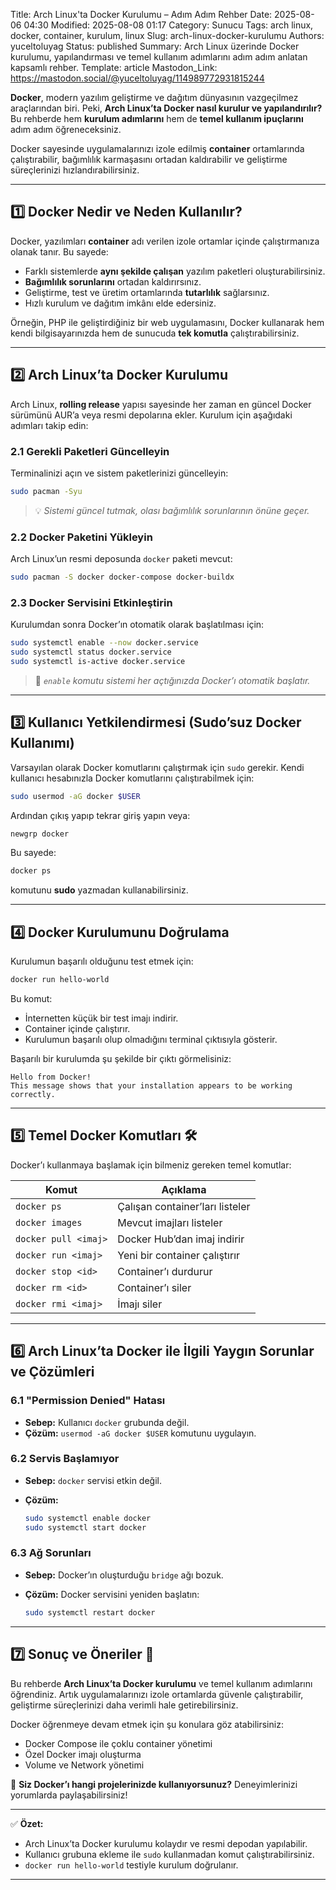 Title: Arch Linux'ta Docker Kurulumu – Adım Adım Rehber
Date: 2025-08-06 04:30
Modified: 2025-08-08 01:17
Category: Sunucu
Tags: arch linux, docker, container, kurulum, linux
Slug: arch-linux-docker-kurulumu
Authors: yuceltoluyag
Status: published
Summary: Arch Linux üzerinde Docker kurulumu, yapılandırması ve temel kullanım adımlarını adım adım anlatan kapsamlı rehber.
Template: article
Mastodon_Link: https://mastodon.social/@yuceltoluyag/114989772931815244



**Docker**, modern yazılım geliştirme ve dağıtım dünyasının vazgeçilmez araçlarından biri.
Peki, **Arch Linux’ta Docker nasıl kurulur ve yapılandırılır?** Bu rehberde hem **kurulum adımlarını** hem de **temel kullanım ipuçlarını** adım adım öğreneceksiniz.

Docker sayesinde uygulamalarınızı izole edilmiş **container** ortamlarında çalıştırabilir, bağımlılık karmaşasını ortadan kaldırabilir ve geliştirme süreçlerinizi hızlandırabilirsiniz.

---

## 1️⃣ Docker Nedir ve Neden Kullanılır?

Docker, yazılımları **container** adı verilen izole ortamlar içinde çalıştırmanıza olanak tanır. Bu sayede:

* Farklı sistemlerde **aynı şekilde çalışan** yazılım paketleri oluşturabilirsiniz.
* **Bağımlılık sorunlarını** ortadan kaldırırsınız.
* Geliştirme, test ve üretim ortamlarında **tutarlılık** sağlarsınız.
* Hızlı kurulum ve dağıtım imkânı elde edersiniz.

Örneğin, PHP ile geliştirdiğiniz bir web uygulamasını, Docker kullanarak hem kendi bilgisayarınızda hem de sunucuda **tek komutla** çalıştırabilirsiniz.

---

## 2️⃣ Arch Linux’ta Docker Kurulumu

Arch Linux, **rolling release** yapısı sayesinde her zaman en güncel Docker sürümünü AUR’a veya resmi depolarına ekler.
Kurulum için aşağıdaki adımları takip edin:

### 2.1 Gerekli Paketleri Güncelleyin

Terminalinizi açın ve sistem paketlerinizi güncelleyin:

```bash
sudo pacman -Syu
```

> 💡 *Sistemi güncel tutmak, olası bağımlılık sorunlarının önüne geçer.*

### 2.2 Docker Paketini Yükleyin

Arch Linux’un resmi deposunda `docker` paketi mevcut:

```bash
sudo pacman -S docker docker-compose docker-buildx
```

### 2.3 Docker Servisini Etkinleştirin

Kurulumdan sonra Docker’ın otomatik olarak başlatılması için:

```bash
sudo systemctl enable --now docker.service
sudo systemctl status docker.service
sudo systemctl is-active docker.service

```

> 🚦 *`enable` komutu sistemi her açtığınızda Docker’ı otomatik başlatır.*

---

## 3️⃣ Kullanıcı Yetkilendirmesi (Sudo’suz Docker Kullanımı)

Varsayılan olarak Docker komutlarını çalıştırmak için `sudo` gerekir.
Kendi kullanıcı hesabınızla Docker komutlarını çalıştırabilmek için:

```bash
sudo usermod -aG docker $USER
```

Ardından çıkış yapıp tekrar giriş yapın veya:

```bash
newgrp docker
```

Bu sayede:

```bash
docker ps
```

komutunu **sudo** yazmadan kullanabilirsiniz.

---

## 4️⃣ Docker Kurulumunu Doğrulama

Kurulumun başarılı olduğunu test etmek için:

```bash
docker run hello-world
```

Bu komut:

* İnternetten küçük bir test imajı indirir.
* Container içinde çalıştırır.
* Kurulumun başarılı olup olmadığını terminal çıktısıyla gösterir.

Başarılı bir kurulumda şu şekilde bir çıktı görmelisiniz:

```
Hello from Docker!
This message shows that your installation appears to be working correctly.
```

---

## 5️⃣ Temel Docker Komutları 🛠

Docker’ı kullanmaya başlamak için bilmeniz gereken temel komutlar:

| Komut                | Açıklama                        |
| -------------------- | ------------------------------- |
| `docker ps`          | Çalışan container’ları listeler |
| `docker images`      | Mevcut imajları listeler        |
| `docker pull <imaj>` | Docker Hub’dan imaj indirir     |
| `docker run <imaj>`  | Yeni bir container çalıştırır   |
| `docker stop <id>`   | Container’ı durdurur            |
| `docker rm <id>`     | Container’ı siler               |
| `docker rmi <imaj>`  | İmajı siler                     |

---

## 6️⃣ Arch Linux’ta Docker ile İlgili Yaygın Sorunlar ve Çözümleri

### 6.1 "Permission Denied" Hatası

* **Sebep:** Kullanıcı `docker` grubunda değil.
* **Çözüm:** `usermod -aG docker $USER` komutunu uygulayın.

### 6.2 Servis Başlamıyor

* **Sebep:** `docker` servisi etkin değil.
* **Çözüm:**

  ```bash
  sudo systemctl enable docker
  sudo systemctl start docker
  ```

### 6.3 Ağ Sorunları

* **Sebep:** Docker’ın oluşturduğu `bridge` ağı bozuk.
* **Çözüm:** Docker servisini yeniden başlatın:

  ```bash
  sudo systemctl restart docker
  ```

---

## 7️⃣ Sonuç ve Öneriler 🎯

Bu rehberde **Arch Linux’ta Docker kurulumu** ve temel kullanım adımlarını öğrendiniz.
Artık uygulamalarınızı izole ortamlarda güvenle çalıştırabilir, geliştirme süreçlerinizi daha verimli hale getirebilirsiniz.

Docker öğrenmeye devam etmek için şu konulara göz atabilirsiniz:

* Docker Compose ile çoklu container yönetimi
* Özel Docker imajı oluşturma
* Volume ve Network yönetimi

💬 **Siz Docker’ı hangi projelerinizde kullanıyorsunuz?** Deneyimlerinizi yorumlarda paylaşabilirsiniz!

---

✅ **Özet:**

* Arch Linux’ta Docker kurulumu kolaydır ve resmi depodan yapılabilir.
* Kullanıcı grubuna ekleme ile `sudo` kullanmadan komut çalıştırabilirsiniz.
* `docker run hello-world` testiyle kurulum doğrulanır.

---
